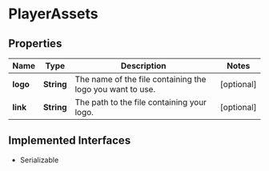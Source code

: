 

# PlayerAssets

## Properties

Name | Type | Description | Notes
------------ | ------------- | ------------- | -------------
**logo** | **String** | The name of the file containing the logo you want to use. |  [optional]
**link** | **String** | The path to the file containing your logo. |  [optional]


## Implemented Interfaces

* Serializable


